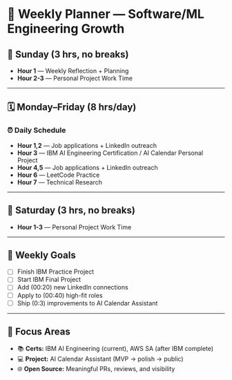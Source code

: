 # 🧠 Weekly Planner — Software/ML Engineering Growth

## 📘 Sunday (3 hrs, no breaks)

- **Hour 1** — Weekly Reflection + Planning
- **Hour 2-3** — Personal Project Work Time

---

## 🗓️ Monday–Friday (8 hrs/day)

### ⏰ Daily Schedule
- **Hour 1,2** — Job applications + LinkedIn outreach
- **Hour 3** — IBM AI Engineering Certification / AI Calendar Personal Project
- **Hour 4,5** — Job applications + LinkedIn outreach
- **Hour 6** — LeetCode Practice
- **Hour 7** — Technical Research

---

## 🧪 Saturday (3 hrs, no breaks)

- **Hour 1-3** — Personal Project Work Time

---

## 🎯 Weekly Goals
- [ ] Finish IBM Practice Project
- [ ] Start IBM Final Project
- [ ] Add (00:20) new LinkedIn connections
- [ ] Apply to (00:40) high-fit roles
- [ ] Ship (0:3) improvements to AI Calendar Assistant

---

## 🧩 Focus Areas
- 📚 **Certs:** IBM AI Engineering (current), AWS SA (after IBM complete)
- 💻 **Project:** AI Calendar Assistant (MVP → polish → public)
- 🌐 **Open Source:** Meaningful PRs, reviews, and visibility

